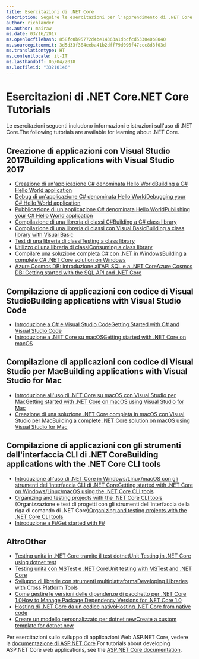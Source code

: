 ```yaml
---
title: Esercitazioni di .NET Core
description: Seguire le esercitazioni per l'apprendimento di .NET Core per compilare applicazioni e librerie su Mac, Linux e Windows.
author: richlander
ms.author: mairaw
ms.date: 03/16/2017
ms.openlocfilehash: 858fc0b95772d4be14363a1dbcfcd533040b8040
ms.sourcegitcommit: 3d5d33f384eeba41b2dff79d096f47ccc8d8f03d
ms.translationtype: HT
ms.contentlocale: it-IT
ms.lasthandoff: 05/04/2018
ms.locfileid: "33210146"
---
```

# <a name="net-core-tutorials"></a><span data-ttu-id="0f90f-103">Esercitazioni di .NET Core</span><span class="sxs-lookup"><span data-stu-id="0f90f-103">.NET Core Tutorials</span></span>

<span data-ttu-id="0f90f-104">Le esercitazioni seguenti includono informazioni e istruzioni sull'uso di .NET Core.</span><span class="sxs-lookup"><span data-stu-id="0f90f-104">The following tutorials are available for learning about .NET Core.</span></span>

## <a name="building-applications-with-visual-studio-2017"></a><span data-ttu-id="0f90f-105">Creazione di applicazioni con Visual Studio 2017</span><span class="sxs-lookup"><span data-stu-id="0f90f-105">Building applications with Visual Studio 2017</span></span>

- [<span data-ttu-id="0f90f-106">Creazione di un'applicazione C# denominata Hello World</span><span class="sxs-lookup"><span data-stu-id="0f90f-106">Building a C# Hello World application</span></span>](with-visual-studio.md)
- [<span data-ttu-id="0f90f-107">Debug di un'applicazione C# denominata Hello World</span><span class="sxs-lookup"><span data-stu-id="0f90f-107">Debugging your C# Hello World application</span></span>](debugging-with-visual-studio.md)
- [<span data-ttu-id="0f90f-108">Pubblicazione di un'applicazione C# denominata Hello World</span><span class="sxs-lookup"><span data-stu-id="0f90f-108">Publishing your C# Hello World application</span></span>](publishing-with-visual-studio.md)
- [<span data-ttu-id="0f90f-109">Compilazione di una libreria di classi C#</span><span class="sxs-lookup"><span data-stu-id="0f90f-109">Building a C# class library</span></span>](library-with-visual-studio.md)
- [<span data-ttu-id="0f90f-110">Compilazione di una libreria di classi con Visual Basic</span><span class="sxs-lookup"><span data-stu-id="0f90f-110">Building a class library with Visual Basic</span></span>](vb-library-with-visual-studio.md)
- [<span data-ttu-id="0f90f-111">Test di una libreria di classi</span><span class="sxs-lookup"><span data-stu-id="0f90f-111">Testing a class library</span></span>](testing-library-with-visual-studio.md)
- [<span data-ttu-id="0f90f-112">Utilizzo di una libreria di classi</span><span class="sxs-lookup"><span data-stu-id="0f90f-112">Consuming a class library</span></span>](consuming-library-with-visual-studio.md)
- [<span data-ttu-id="0f90f-113">Compilare una soluzione completa C# con .NET in Windows</span><span class="sxs-lookup"><span data-stu-id="0f90f-113">Building a complete C# .NET Core solution on Windows</span></span>](using-on-windows-full-solution.md)
- [<span data-ttu-id="0f90f-114">Azure Cosmos DB: introduzione all'API SQL e a .NET Core</span><span class="sxs-lookup"><span data-stu-id="0f90f-114">Azure Cosmos DB: Getting started with the SQL API and .NET Core</span></span>](/azure/cosmos-db/sql-api-dotnetcore-get-started)

## <a name="building-applications-with-visual-studio-code"></a><span data-ttu-id="0f90f-115">Compilazione di applicazioni con codice di Visual Studio</span><span class="sxs-lookup"><span data-stu-id="0f90f-115">Building applications with Visual Studio Code</span></span>

- [<span data-ttu-id="0f90f-116">Introduzione a C# e Visual Studio Code</span><span class="sxs-lookup"><span data-stu-id="0f90f-116">Getting Started with C# and Visual Studio Code</span></span>](with-visual-studio-code.md)
- [<span data-ttu-id="0f90f-117">Introduzione a .NET Core su macOS</span><span class="sxs-lookup"><span data-stu-id="0f90f-117">Getting started with .NET Core on macOS</span></span>](using-on-macos.md)

## <a name="building-applications-with-visual-studio-for-mac"></a><span data-ttu-id="0f90f-118">Compilazione di applicazioni con codice di Visual Studio per Mac</span><span class="sxs-lookup"><span data-stu-id="0f90f-118">Building applications with Visual Studio for Mac</span></span>

- [<span data-ttu-id="0f90f-119">Introduzione all'uso di .NET Core su macOS con Visual Studio per Mac</span><span class="sxs-lookup"><span data-stu-id="0f90f-119">Getting started with .NET Core on macOS using Visual Studio for Mac</span></span>](using-on-mac-vs.md)
- [<span data-ttu-id="0f90f-120">Creazione di una soluzione .NET Core completa in macOS con Visual Studio per Mac</span><span class="sxs-lookup"><span data-stu-id="0f90f-120">Building a complete .NET Core solution on macOS using Visual Studio for Mac</span></span>](using-on-mac-vs-full-solution.md)

## <a name="building-applications-with-the-net-core-cli-tools"></a><span data-ttu-id="0f90f-121">Compilazione di applicazioni con gli strumenti dell'interfaccia CLI di .NET Core</span><span class="sxs-lookup"><span data-stu-id="0f90f-121">Building applications with the .NET Core CLI tools</span></span>

- [<span data-ttu-id="0f90f-122">Introduzione all'uso di .NET Core in Windows/Linux/macOS con gli strumenti dell'interfaccia CLI di .NET Core</span><span class="sxs-lookup"><span data-stu-id="0f90f-122">Getting started with .NET Core on Windows/Linux/macOS using the .NET Core CLI tools</span></span>](using-with-xplat-cli.md)
- <span data-ttu-id="0f90f-123">[Organizing and testing projects with the .NET Core CLI tools](testing-with-cli.md) (Organizzazione e test di progetti con gli strumenti dell'interfaccia della riga di comando di .NET Core)</span><span class="sxs-lookup"><span data-stu-id="0f90f-123">[Organizing and testing projects with the .NET Core CLI tools](testing-with-cli.md)</span></span>
- [<span data-ttu-id="0f90f-124">Introduzione a F#</span><span class="sxs-lookup"><span data-stu-id="0f90f-124">Get started with F#</span></span>](../../fsharp/get-started/get-started-command-line.md)

## <a name="other"></a><span data-ttu-id="0f90f-125">Altro</span><span class="sxs-lookup"><span data-stu-id="0f90f-125">Other</span></span>
- [<span data-ttu-id="0f90f-126">Testing unità in .NET Core tramite il test dotnet</span><span class="sxs-lookup"><span data-stu-id="0f90f-126">Unit Testing in .NET Core using dotnet test</span></span>](../testing/unit-testing-with-dotnet-test.md)
- [<span data-ttu-id="0f90f-127">Testing unità con MSTest e .NET Core</span><span class="sxs-lookup"><span data-stu-id="0f90f-127">Unit testing with MSTest and .NET Core</span></span>](../testing/unit-testing-with-mstest.md)
- [<span data-ttu-id="0f90f-128">Sviluppo di librerie con strumenti multipiattaforma</span><span class="sxs-lookup"><span data-stu-id="0f90f-128">Developing Libraries with Cross Platform Tools</span></span>](libraries.md)
- [<span data-ttu-id="0f90f-129">Come gestire le versioni delle dipendenze di pacchetto per .NET Core 1.0</span><span class="sxs-lookup"><span data-stu-id="0f90f-129">How to Manage Package Dependency Versions for .NET Core 1.0</span></span>](managing-package-dependency-versions.md)
- [<span data-ttu-id="0f90f-130">Hosting di .NET Core da un codice nativo</span><span class="sxs-lookup"><span data-stu-id="0f90f-130">Hosting .NET Core from native code</span></span>](netcore-hosting.md)
- [<span data-ttu-id="0f90f-131">Creare un modello personalizzato per dotnet new</span><span class="sxs-lookup"><span data-stu-id="0f90f-131">Create a custom template for dotnet new</span></span>](create-custom-template.md)

<span data-ttu-id="0f90f-132">Per esercitazioni sullo sviluppo di applicazioni Web ASP.NET Core, vedere la [documentazione di ASP.NET Core](/aspnet/core/).</span><span class="sxs-lookup"><span data-stu-id="0f90f-132">For tutorials about developing ASP.NET Core web applications, see the [ASP.NET Core documentation](/aspnet/core/).</span></span>
